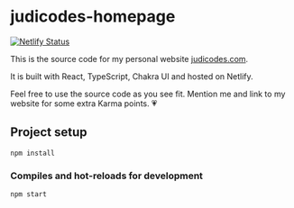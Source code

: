 # judicodes-homepage

[![Netlify Status](https://api.netlify.com/api/v1/badges/89c2930e-79ca-4255-a8e5-b45165eb4a4d/deploy-status)](https://app.netlify.com/sites/frabjous-monstera-1dcd6b/deploys)

This is the source code for my personal website [judicodes.com](https://www.judicodes.com).

It is built with React, TypeScript, Chakra UI and hosted on Netlify.

Feel free to use the source code as you see fit. Mention me and link to my website for some extra Karma points. :heartpulse:

## Project setup

```
npm install
```

### Compiles and hot-reloads for development

```
npm start
```
